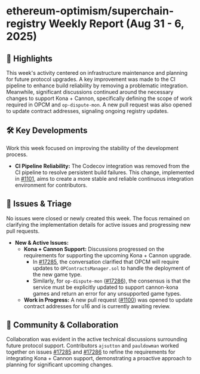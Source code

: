 # ethereum-optimism/superchain-registry Weekly Report (Aug 31 - 6, 2025)

## 🚀 Highlights
This week's activity centered on infrastructure maintenance and planning for future protocol upgrades. A key improvement was made to the CI pipeline to enhance build reliability by removing a problematic integration. Meanwhile, significant discussions continued around the necessary changes to support Kona + Cannon, specifically defining the scope of work required in OPCM and `op-dispute-mon`. A new pull request was also opened to update contract addresses, signaling ongoing registry updates.

## 🛠️ Key Developments
Work this week focused on improving the stability of the development process.

- **CI Pipeline Reliability:** The Codecov integration was removed from the CI pipeline to resolve persistent build failures. This change, implemented in [#1101](https://github.com/ethereum-optimism/superchain-registry/pull/1101), aims to create a more stable and reliable continuous integration environment for contributors.

## 🐛 Issues & Triage
No issues were closed or newly created this week. The focus remained on clarifying the implementation details for active issues and progressing new pull requests.

- **New & Active Issues:**
    - **Kona + Cannon Support:** Discussions progressed on the requirements for supporting the upcoming Kona + Cannon upgrade.
        - In [#17285](https://github.com/ethereum-optimism/superchain-registry/issues/17285), the conversation clarified that OPCM will require updates to `OPContractsManager.sol` to handle the deployment of the new game type.
        - Similarly, for `op-dispute-mon` ([#17286](https://github.com/ethereum-optimism/superchain-registry/issues/17286)), the consensus is that the service must be explicitly updated to support cannon-kona games and return an error for any unsupported game types.
    - **Work in Progress:** A new pull request ([#1100](https://github.com/ethereum-optimism/superchain-registry/pull/1100)) was opened to update contract addresses for u16 and is currently awaiting review.

## 💬 Community & Collaboration
Collaboration was evident in the active technical discussions surrounding future protocol support. Contributors `ajsutton` and `pauldowman` worked together on issues [#17285](https://github.com/ethereum-optimism/superchain-registry/issues/17285) and [#17286](https://github.com/ethereum-optimism/superchain-registry/issues/17286) to refine the requirements for integrating Kona + Cannon support, demonstrating a proactive approach to planning for significant upcoming changes.